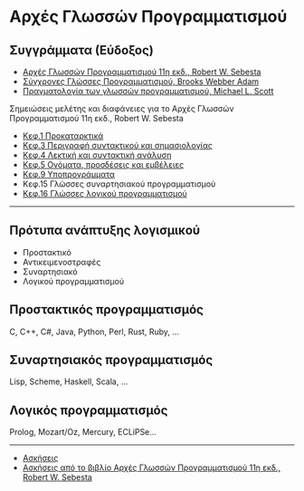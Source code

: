 # Αρχές Γλωσσών Προγραμματισμού

## Συγγράμματα (Εύδοξος)

* [Αρχές Γλωσσών Προγραμματισμού 11η εκδ., Robert W. Sebesta](https://www.mgiurdas.gr/biblia/arhes-glosson-programmatismoy-11i-ekdosi)
* [Σύγχρονες Γλώσσες Προγραμματισμού, Brooks Webber Adam](https://www.cup.gr/book/sigchrones-glosses-programmatismou/)
* [Πραγματολογία των γλωσσών προγραμματισμού, Michael L. Scott](http://www.klidarithmos.gr/pragmatologia-twn-glwsswn-programmatismoy)


Σημειώσεις μελέτης και διαφάνειες για το Αρχές Γλωσσών Προγραμματισμού 11η εκδ., Robert W. Sebesta

* [Κεφ.1 Προκαταρκτικά](./cpl_sebesta/ch01/index.md)
* [Κεφ.3 Περιγραφή συντακτικού και σημασιολογίας](./cpl_sebesta/ch03/index.md)
* [Κεφ.4 Λεκτική και συντακτική ανάλυση](./cpl_sebesta/ch04/index.md)
* [Κεφ.5 Ονόματα, προσδέσεις και εμβέλειες](./cpl_sebesta/ch05/index.md)
* [Κεφ.9 Υποπρογράμματα](./cpl_sebesta/ch09/index.md)
* Κεφ.15 Γλώσσες συναρτησιακού προγραμματισμού
* [Κεφ.16 Γλώσσες λογικού προγραμματισμού](./cpl_sebesta/ch16/index.md)

<!-- * [Κεφ.2 Η εξέλιξη των σημαντικότερων γλωσσών προγραμματισμού](./cpl_sebesta/ch02/index.md) -->

---

## Πρότυπα ανάπτυξης λογισμικού

* Προστακτικό 
* Αντικειμενοστραφές
* Συναρτησιακό
* Λογικού προγραμματισμού

## Προστακτικός προγραμματισμός

C, C++, C#, Java, Python, Perl, Rust, Ruby, ...

## Συναρτησιακός προγραμματισμός

Lisp, Scheme, Haskell, Scala, ...

<!-- ### Haskell

https://github.com/wimvanderbauwhede/HaskellMOOC -->


<!-- ### Windows installation

Εγκατάσταση με το chocolatey στα windows -->

## Λογικός προγραμματισμός

Prolog, Mozart/Oz, Mercury, ECLiPSe...

---

* [Ασκήσεις](./exercises/recitation.md)
* [Ασκήσεις από το βιβλίο Αρχές Γλωσσών Προγραμματισμού 11η εκδ., Robert W. Sebesta](./exercises/ppl.md)
